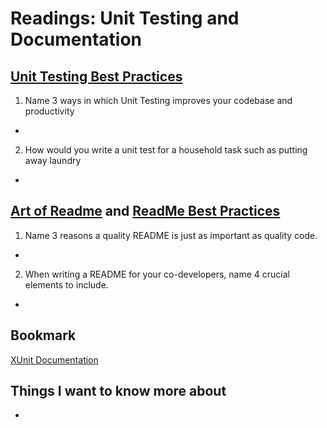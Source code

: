 # Readings: Unit Testing and Documentation

## [Unit Testing Best Practices](https://stackify.com/unit-testing-basics-best-practices/)

1. Name 3 ways in which Unit Testing improves your codebase and productivity
- 

2. How would you write a unit test for a household task such as putting away laundry
- 

## [Art of Readme](https://github.com/hackergrrl/art-of-readme) and [ReadMe Best Practices](https://github.com/jehna/readme-best-practices)

1. Name 3 reasons a quality README is just as important as quality code.
- 

2. When writing a README for your co-developers, name 4 crucial elements to include.
- 

## Bookmark
[XUnit Documentation](http://xunit.github.io/#documentation)

## Things I want to know more about
- 